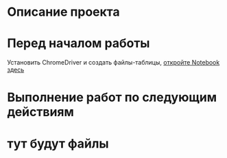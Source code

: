 # Описание проекта

# Перед началом работы
Установить ChromeDriver и создать файлы-таблицы, [откройте Notebook здесь](Первый_запуск.ipynb)

# Выполнение работ по следующим действиям
# тут будут файлы
